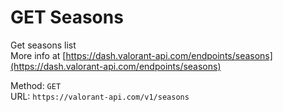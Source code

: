 <!--

This file is automatically generated!
Do not edit it directly!
See https://github.com/techchrism/valorant-api-docs/blob/trunk/contributing.md for more information.

-->

# GET Seasons

Get seasons list  
More info at [https://dash.valorant-api.com/endpoints/seasons](https://dash.valorant-api.com/endpoints/seasons)  


Method: `GET`  
URL: `https://valorant-api.com/v1/seasons`  
